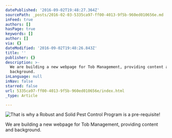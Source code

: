 ```yaml
---
datePublished: '2016-09-02T19:48:27.364Z'
sourcePath: _posts/2016-02-03-5335ca97-ff00-4013-9f5b-960ed010656e.md
inFeed: true
authors: []
hasPage: true
keywords: []
author: []
via: {}
dateModified: '2016-09-02T19:48:26.843Z'
title: ''
publisher: {}
description: >-
  We are building a new webpage for Tob Management, providing content and
  background.
inLanguage: null
inNav: false
starred: false
url: 5335ca97-ff00-4013-9f5b-960ed010656e/index.html
_type: Article

---
```

![That is why a Robust and Solid Pest Control Program is a pre-requisite!](https://the-grid-user-content.s3-us-west-2.amazonaws.com/5a5511fb-6aa0-4d3c-b60d-c14a362f457f.png)

We are building a new webpage for Tob Management, providing content and background.